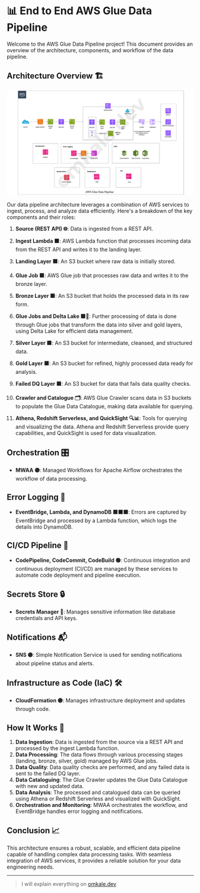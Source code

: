 
# 📊 End to End AWS Glue Data Pipeline

Welcome to the AWS Glue Data Pipeline project! This document provides an overview of the architecture, components, and workflow of the data pipeline.

## Architecture Overview 🏗️

![Architecture Diagram](https://github.com/omkale-dev/end-to-end-aws-glue-project/blob/main/Architecture.png?raw=true)



Our data pipeline architecture leverages a combination of AWS services to ingest, process, and analyze data efficiently. Here's a breakdown of the key components and their roles:


1. **Source (REST API) 🌐**: Data is ingested from a REST API.

2. **Ingest Lambda 🟧**: AWS Lambda function that processes incoming data from the REST API and writes it to the landing layer.

3. **Landing Layer 🟩**: An S3 bucket where raw data is initially stored.

4. **Glue Job 🟪**: AWS Glue job that processes raw data and writes it to the bronze layer.

5. **Bronze Layer 🟩**: An S3 bucket that holds the processed data in its raw form.

6. **Glue Jobs and Delta Lake 🟪🔵**: Further processing of data is done through Glue jobs that transform the data into silver and gold layers, using Delta Lake for efficient data management.

7. **Silver Layer 🟩**: An S3 bucket for intermediate, cleansed, and structured data.

8. **Gold Layer 🟩**: An S3 bucket for refined, highly processed data ready for analysis.

9. **Failed DQ Layer 🟥**: An S3 bucket for data that fails data quality checks.

10. **Crawler and Catalogue 🗂️**: AWS Glue Crawler scans data in S3 buckets to populate the Glue Data Catalogue, making data available for querying.

11. **Athena, Redshift Serverless, and QuickSight 🔍📊**: Tools for querying and visualizing the data. Athena and Redshift Serverless provide query capabilities, and QuickSight is used for data visualization.

## Orchestration 🎛️

- **MWAA 🟣**: Managed Workflows for Apache Airflow orchestrates the workflow of data processing.

## Error Logging 🚨

- **EventBridge, Lambda, and DynamoDB 🟪🟧🟪**: Errors are captured by EventBridge and processed by a Lambda function, which logs the details into DynamoDB.

## CI/CD Pipeline 🚀

- **CodePipeline, CodeCommit, CodeBuild 🟢**: Continuous integration and continuous deployment (CI/CD) are managed by these services to automate code deployment and pipeline execution.

## Secrets Store 🔒

- **Secrets Manager 🔴**: Manages sensitive information like database credentials and API keys.

## Notifications 📬

- **SNS 🟣**: Simple Notification Service is used for sending notifications about pipeline status and alerts.

## Infrastructure as Code (IaC) 🛠️

- **CloudFormation 🟣**: Manages infrastructure deployment and updates through code.

## How It Works 🔄

1. **Data Ingestion**: Data is ingested from the source via a REST API and processed by the ingest Lambda function.
2. **Data Processing**: The data flows through various processing stages (landing, bronze, silver, gold) managed by AWS Glue jobs.
3. **Data Quality**: Data quality checks are performed, and any failed data is sent to the failed DQ layer.
4. **Data Cataloguing**: The Glue Crawler updates the Glue Data Catalogue with new and updated data.
5. **Data Analysis**: The processed and catalogued data can be queried using Athena or Redshift Serverless and visualized with QuickSight.
6. **Orchestration and Monitoring**: MWAA orchestrates the workflow, and EventBridge handles error logging and notifications.

## Conclusion 📈

This architecture ensures a robust, scalable, and efficient data pipeline capable of handling complex data processing tasks. With seamless integration of AWS services, it provides a reliable solution for your data engineering needs.

---

 
 > I will explain everything on [omkale.dev](https://omkale.dev/)